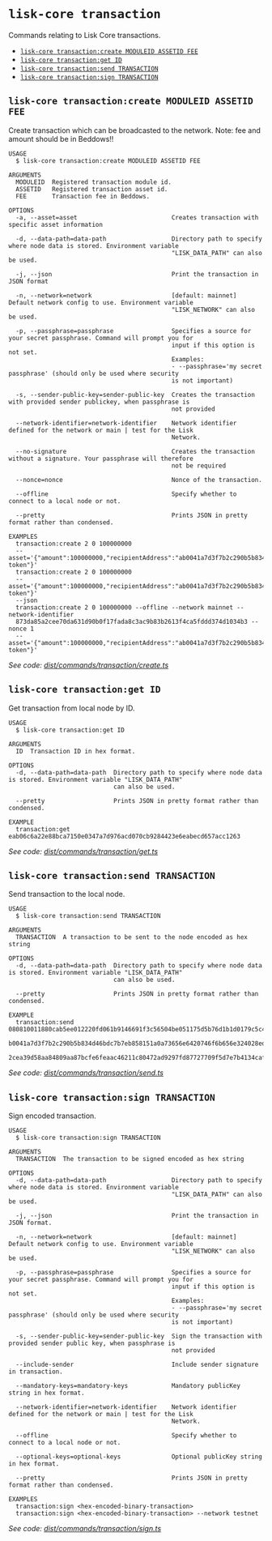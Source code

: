 # `lisk-core transaction`

Commands relating to Lisk Core transactions.

- [`lisk-core transaction:create MODULEID ASSETID FEE`](#lisk-core-transactioncreate-moduleid-assetid-fee)
- [`lisk-core transaction:get ID`](#lisk-core-transactionget-id)
- [`lisk-core transaction:send TRANSACTION`](#lisk-core-transactionsend-transaction)
- [`lisk-core transaction:sign TRANSACTION`](#lisk-core-transactionsign-transaction)

## `lisk-core transaction:create MODULEID ASSETID FEE`

Create transaction which can be broadcasted to the network. Note: fee and amount should be in Beddows!!

```
USAGE
  $ lisk-core transaction:create MODULEID ASSETID FEE

ARGUMENTS
  MODULEID  Registered transaction module id.
  ASSETID   Registered transaction asset id.
  FEE       Transaction fee in Beddows.

OPTIONS
  -a, --asset=asset                          Creates transaction with specific asset information

  -d, --data-path=data-path                  Directory path to specify where node data is stored. Environment variable
                                             "LISK_DATA_PATH" can also be used.

  -j, --json                                 Print the transaction in JSON format

  -n, --network=network                      [default: mainnet] Default network config to use. Environment variable
                                             "LISK_NETWORK" can also be used.

  -p, --passphrase=passphrase                Specifies a source for your secret passphrase. Command will prompt you for
                                             input if this option is not set.
                                             Examples:
                                             - --passphrase='my secret passphrase' (should only be used where security
                                             is not important)

  -s, --sender-public-key=sender-public-key  Creates the transaction with provided sender publickey, when passphrase is
                                             not provided

  --network-identifier=network-identifier    Network identifier defined for the network or main | test for the Lisk
                                             Network.

  --no-signature                             Creates the transaction without a signature. Your passphrase will therefore
                                             not be required

  --nonce=nonce                              Nonce of the transaction.

  --offline                                  Specify whether to connect to a local node or not.

  --pretty                                   Prints JSON in pretty format rather than condensed.

EXAMPLES
  transaction:create 2 0 100000000
  --asset='{"amount":100000000,"recipientAddress":"ab0041a7d3f7b2c290b5b834d46bdc7b7eb85815","data":"send token"}'
  transaction:create 2 0 100000000
  --asset='{"amount":100000000,"recipientAddress":"ab0041a7d3f7b2c290b5b834d46bdc7b7eb85815","data":"send token"}'
  --json
  transaction:create 2 0 100000000 --offline --network mainnet --network-identifier
  873da85a2cee70da631d90b0f17fada8c3ac9b83b2613f4ca5fddd374d1034b3 --nonce 1
  --asset='{"amount":100000000,"recipientAddress":"ab0041a7d3f7b2c290b5b834d46bdc7b7eb85815","data":"send token"}'
```

_See code: [dist/commands/transaction/create.ts](https://github.com/LiskHQ/lisk-core/blob/v3.1.1/dist/commands/transaction/create.ts)_

## `lisk-core transaction:get ID`

Get transaction from local node by ID.

```
USAGE
  $ lisk-core transaction:get ID

ARGUMENTS
  ID  Transaction ID in hex format.

OPTIONS
  -d, --data-path=data-path  Directory path to specify where node data is stored. Environment variable "LISK_DATA_PATH"
                             can also be used.

  --pretty                   Prints JSON in pretty format rather than condensed.

EXAMPLE
  transaction:get eab06c6a22e88bca7150e0347a7d976acd070cb9284423e6eabecd657acc1263
```

_See code: [dist/commands/transaction/get.ts](https://github.com/LiskHQ/lisk-core/blob/v3.1.1/dist/commands/transaction/get.ts)_

## `lisk-core transaction:send TRANSACTION`

Send transaction to the local node.

```
USAGE
  $ lisk-core transaction:send TRANSACTION

ARGUMENTS
  TRANSACTION  A transaction to be sent to the node encoded as hex string

OPTIONS
  -d, --data-path=data-path  Directory path to specify where node data is stored. Environment variable "LISK_DATA_PATH"
                             can also be used.

  --pretty                   Prints JSON in pretty format rather than condensed.

EXAMPLE
  transaction:send 080810011880cab5ee012220fd061b9146691f3c56504be051175d5b76d1b1d0179c5c4370e18534c58821222a2408641214a
  b0041a7d3f7b2c290b5b834d46bdc7b7eb858151a0a73656e6420746f6b656e324028edd3601cdc35a41bb23415a0d9f3c3e9cf188d9971adf1874
  2cea39d58aa84809aa87bcfe6feaac46211c80472ad9297fd87727709f5d7e7b4134caf106b02
```

_See code: [dist/commands/transaction/send.ts](https://github.com/LiskHQ/lisk-core/blob/v3.1.1/dist/commands/transaction/send.ts)_

## `lisk-core transaction:sign TRANSACTION`

Sign encoded transaction.

```
USAGE
  $ lisk-core transaction:sign TRANSACTION

ARGUMENTS
  TRANSACTION  The transaction to be signed encoded as hex string

OPTIONS
  -d, --data-path=data-path                  Directory path to specify where node data is stored. Environment variable
                                             "LISK_DATA_PATH" can also be used.

  -j, --json                                 Print the transaction in JSON format.

  -n, --network=network                      [default: mainnet] Default network config to use. Environment variable
                                             "LISK_NETWORK" can also be used.

  -p, --passphrase=passphrase                Specifies a source for your secret passphrase. Command will prompt you for
                                             input if this option is not set.
                                             Examples:
                                             - --passphrase='my secret passphrase' (should only be used where security
                                             is not important)

  -s, --sender-public-key=sender-public-key  Sign the transaction with provided sender public key, when passphrase is
                                             not provided

  --include-sender                           Include sender signature in transaction.

  --mandatory-keys=mandatory-keys            Mandatory publicKey string in hex format.

  --network-identifier=network-identifier    Network identifier defined for the network or main | test for the Lisk
                                             Network.

  --offline                                  Specify whether to connect to a local node or not.

  --optional-keys=optional-keys              Optional publicKey string in hex format.

  --pretty                                   Prints JSON in pretty format rather than condensed.

EXAMPLES
  transaction:sign <hex-encoded-binary-transaction>
  transaction:sign <hex-encoded-binary-transaction> --network testnet
```

_See code: [dist/commands/transaction/sign.ts](https://github.com/LiskHQ/lisk-core/blob/v3.1.1/dist/commands/transaction/sign.ts)_
